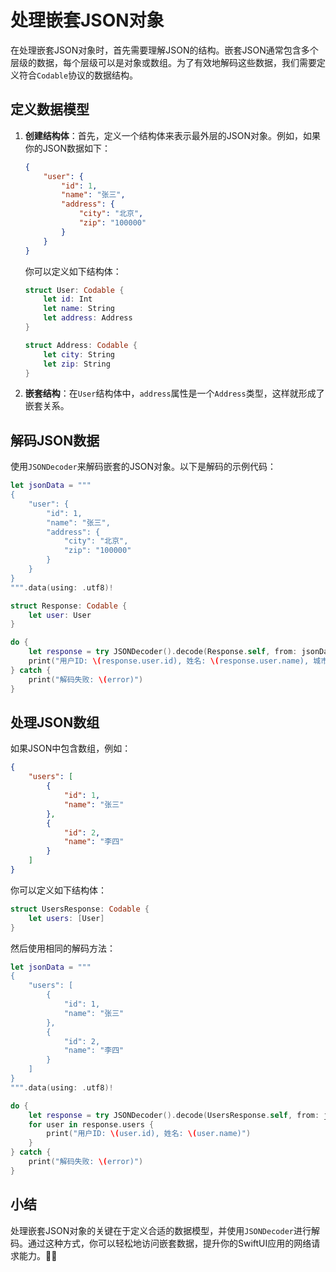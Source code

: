 ﻿# 处理嵌套JSON对象

在处理嵌套JSON对象时，首先需要理解JSON的结构。嵌套JSON通常包含多个层级的数据，每个层级可以是对象或数组。为了有效地解码这些数据，我们需要定义符合`Codable`协议的数据结构。

## 定义数据模型

1. **创建结构体**：首先，定义一个结构体来表示最外层的JSON对象。例如，如果你的JSON数据如下：

   ```json
   {
       "user": {
           "id": 1,
           "name": "张三",
           "address": {
               "city": "北京",
               "zip": "100000"
           }
       }
   }
   ```

   你可以定义如下结构体：

   ```swift
   struct User: Codable {
       let id: Int
       let name: String
       let address: Address
   }

   struct Address: Codable {
       let city: String
       let zip: String
   }
   ```

2. **嵌套结构**：在`User`结构体中，`address`属性是一个`Address`类型，这样就形成了嵌套关系。

## 解码JSON数据

使用`JSONDecoder`来解码嵌套的JSON对象。以下是解码的示例代码：

```swift
let jsonData = """
{
    "user": {
        "id": 1,
        "name": "张三",
        "address": {
            "city": "北京",
            "zip": "100000"
        }
    }
}
""".data(using: .utf8)!

struct Response: Codable {
    let user: User
}

do {
    let response = try JSONDecoder().decode(Response.self, from: jsonData)
    print("用户ID: \(response.user.id), 姓名: \(response.user.name), 城市: \(response.user.address.city)")
} catch {
    print("解码失败: \(error)")
}
```

## 处理JSON数组

如果JSON中包含数组，例如：

```json
{
    "users": [
        {
            "id": 1,
            "name": "张三"
        },
        {
            "id": 2,
            "name": "李四"
        }
    ]
}
```

你可以定义如下结构体：

```swift
struct UsersResponse: Codable {
    let users: [User]
}
```

然后使用相同的解码方法：

```swift
let jsonData = """
{
    "users": [
        {
            "id": 1,
            "name": "张三"
        },
        {
            "id": 2,
            "name": "李四"
        }
    ]
}
""".data(using: .utf8)!

do {
    let response = try JSONDecoder().decode(UsersResponse.self, from: jsonData)
    for user in response.users {
        print("用户ID: \(user.id), 姓名: \(user.name)")
    }
} catch {
    print("解码失败: \(error)")
}
```

## 小结

处理嵌套JSON对象的关键在于定义合适的数据模型，并使用`JSONDecoder`进行解码。通过这种方式，你可以轻松地访问嵌套数据，提升你的SwiftUI应用的网络请求能力。💪✨